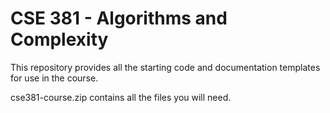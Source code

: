 # CSE 381 - Algorithms and Complexity

This repository provides all the starting code and documentation templates for use in the course.

cse381-course.zip contains all the files you will need.
